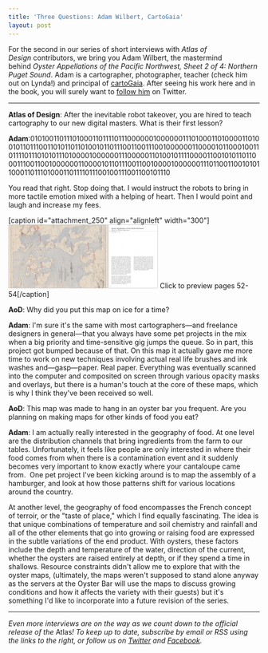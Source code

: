 ```yaml
---
title: 'Three Questions: Adam Wilbert, CartoGaia'
layout: post
---
```


For the second in our series of short interviews with <em>Atlas of Design </em>contributors, we bring you Adam Wilbert, the mastermind behind <em><em>Oyster Appellations of the Pacific Northwest, Sheet 2 of 4: Northern Puget Sound</em></em>. Adam is a cartographer, photographer, teacher (check him out on Lynda!) and principal of <a title="Adam Wilbert's cartoGaia" href="http://www.cartogaia.com/" target="_blank">cartoGaia</a>. After seeing his work here and in the book, you will surely want to <a title="Adam Wilbert's Twitter Feed!" href="http://twitter.com/awilbert" target="_blank">follow him</a> on Twitter.

<hr />

<strong>Atlas of Design</strong>: After the inevitable robot takeover, you are hired to teach cartography to our new digital masters. What is their first lesson?

<strong>Adam</strong>:010100110111010001101111011100000010000001110100011010000110100101101110011010110110100101101110011001110010000001100001011000100110111101110101011101000010000001110000011010010111100001100101011011000111001100100000011000010110111001100100001000000111011001100101011000110111010001101111011100100111001100101110

You read that right. Stop doing that. I would instruct the robots to bring in more tactile emotion mixed with a helping of heart. Then I would point and laugh and increase my fees.

[caption id="attachment_250" align="alignleft" width="300"]<a href="/img/wp/2012/09/WilbertPreview.png"><img class="size-medium wp-image-250 " title="WilbertPreview" src="/img/wp/2012/09/WilbertPreview-300x128.png" alt="" width="300" height="128" /></a> Click to preview pages 52-54[/caption]

<strong>AoD</strong>: Why did you put this map on ice for a time?

<strong>Adam</strong>: I'm sure it's the same with most cartographers—and freelance designers in general—that you always have some pet projects in the mix when a big priority and time-sensitive gig jumps the queue. So in part, this project got bumped because of that. On this map it actually gave me more time to work on new techniques involving actual real life brushes and ink washes and—gasp—paper. Real paper. Everything was eventually scanned into the computer and composited on screen through various opacity masks and overlays, but there is a human's touch at the core of these maps, which is why I think they've been received so well.

<strong>AoD</strong>: This map was made to hang in an oyster bar you frequent. Are you planning on making maps for other kinds of food you eat?

<strong>Adam</strong>: I am actually really interested in the geography of food. At one level are the distribution channels that bring ingredients from the farm to our tables. Unfortunately, it feels like people are only interested in where their food comes from when there is a contamination event and it suddenly becomes very important to know exactly where your cantaloupe came from.  One pet project I've been kicking around is to map the assembly of a hamburger, and look at how those patterns shift for various locations around the country.

At another level, the geography of food encompasses the French concept of terroir, or the "taste of place," which I find equally fascinating. The idea is that unique combinations of temperature and soil chemistry and rainfall and all of the other elements that go into growing or raising food are expressed in the subtle variations of the end product. With oysters, these factors include the depth and temperature of the water, direction of the current, whether the oysters are raised entirely at depth, or if they spend a time in shallows. Resource constraints didn't allow me to explore that with the oyster maps, (ultimately, the maps weren't supposed to stand alone anyway as the servers at the Oyster Bar will use the maps to discuss growing conditions and how it affects the variety with their guests) but it's something I'd like to incorporate into a future revision of the series.

<hr />

<em>Even more interviews are on the way as we count down to the official release of the </em>Atlas<em>! To keep up to date, subscribe by email or RSS using the links to the right, or follow us on <a href="http://twitter.com/nacis_atlas">Twitter</a> and <a href="http://facebook.com/atlasofdesign">Facebook</a>.</em>
